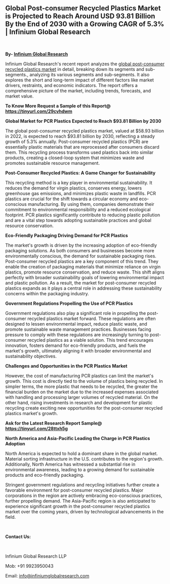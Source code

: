 <h2><strong>Global Post-consumer Recycled Plastics Market is Projected to Reach Around USD 93.81 Billion By the End of 2030 with a Growing CAGR of 5.3% | Infinium Global Research</strong></h2>
<p>&nbsp;</p>
<p><strong>By- </strong><a href="https://www.infiniumglobalresearch.com"><strong>Infinium Global Research</strong></a></p>
<p>Infinium Global Research's recent report analyzes the <a href="https://www.infiniumglobalresearch.com/market-reports/global-post-consumer-recycled-plastics-market">global post-consumer recycled plastics market</a> in detail, breaking down its segments and sub-segments., analyzing its various segments and sub-segments. It also explores the short and long-term impact of different factors like market drivers, restraints, and economic indicators. The report offers a comprehensive picture of the market, including trends, forecasts, and market value.</p>
<p><strong>To Know More Request a Sample of this Report@ </strong><a href="https://tinyurl.com/29cvhdwm"><strong>https://tinyurl.com/29cvhdwm</strong></a></p>
<p><strong>Global Market for PCR Plastics Expected to Reach $93.81 Billion by 2030</strong></p>
<p>The global post-consumer recycled plastics market, valued at $58.93 billion in 2022, is expected to reach $93.81 billion by 2030, reflecting a steady growth of 5.3% annually. Post-consumer recycled plastics (PCR) are essentially plastic materials that are reprocessed after consumers discard them. This recycling process transforms used plastics back into similar products, creating a closed-loop system that minimizes waste and promotes sustainable resource management.</p>
<p><strong>Post-Consumer Recycled Plastics: A Game Changer for Sustainability</strong></p>
<p>This recycling method is a key player in environmental sustainability. It reduces the demand for virgin plastics, conserves energy, lowers greenhouse gas emissions, and minimizes plastic waste in landfills. PCR plastics are crucial for the shift towards a circular economy and eco-conscious manufacturing. By using them, companies demonstrate their commitment to environmental responsibility and a reduced ecological footprint. PCR plastics significantly contribute to reducing plastic pollution and are a vital step towards adopting sustainable practices and global resource conservation.</p>
<p><strong>Eco-Friendly Packaging Driving Demand for PCR Plastics</strong></p>
<p>The market's growth is driven by the increasing adoption of eco-friendly packaging solutions. As both consumers and businesses become more environmentally conscious, the demand for sustainable packaging rises. Post-consumer recycled plastics are a key component of this trend. They enable the creation of packaging materials that minimize reliance on virgin plastics, promote resource conservation, and reduce waste. This shift aligns perfectly with broader sustainability goals of lowering environmental impact and plastic pollution. As a result, the market for post-consumer recycled plastics expands as it plays a central role in addressing these sustainability concerns within the packaging industry.</p>
<p><strong>Government Regulations Propelling the Use of PCR Plastics</strong></p>
<p>Government regulations also play a significant role in propelling the post-consumer recycled plastics market forward. These regulations are often designed to lessen environmental impact, reduce plastic waste, and promote sustainable waste management practices. Businesses facing pressure to comply with these regulations are increasingly turning to post-consumer recycled plastics as a viable solution. This trend encourages innovation, fosters demand for eco-friendly products, and fuels the market's growth, ultimately aligning it with broader environmental and sustainability objectives.</p>
<p><strong>Challenges and Opportunities in the PCR Plastics Market</strong></p>
<p>However, the cost of manufacturing PCR plastics can limit the market's growth. This cost is directly tied to the volume of plastics being recycled. In simpler terms, the more plastic that needs to be recycled, the greater the financial burden on the market due to the increased expenses associated with handling and processing larger volumes of recycled material. On the other hand, rising investments in research and development for plastic recycling create exciting new opportunities for the post-consumer recycled plastics market's growth.</p>
<p><strong>Ask for the Latest Research Report Sample@ </strong><a href="https://tinyurl.com/28ttxh5g"><strong>https://tinyurl.com/28ttxh5g</strong></a></p>
<p><strong>North America and Asia-Pacific Leading the Charge in PCR Plastics Adoption</strong></p>
<p>North America is expected to hold a dominant share in the global market. Material sorting infrastructure in the U.S. contributes to the region's growth. Additionally, North America has witnessed a substantial rise in environmental awareness, leading to a growing demand for sustainable products and eco-friendly packaging.</p>
<p>Stringent government regulations and recycling initiatives further create a favorable environment for post-consumer recycled plastics. Major corporations in the region are actively embracing eco-conscious practices, further propelling demand. The Asia-Pacific region is also anticipated to experience significant growth in the post-consumer recycled plastics market over the coming years, driven by technological advancements in the field.</p>
<p>&nbsp;</p>
<p><strong>Contact Us:</strong></p>
<p>&nbsp;</p>
<p>Infinium Global Research LLP</p>
<p>Mob: +91 9923950043</p>
<p>Email: <a href="mailto:info@infiniumglobalresearch.com">info@infiniumglobalresearch.com</a></p>